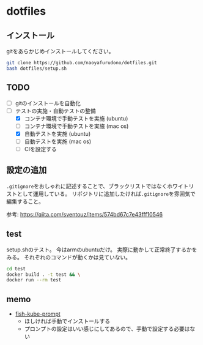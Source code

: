# dotfiles

## インストール

gitをあらかじめインストールしてください。

```sh
git clone https://github.com/naoyafurudono/dotfiles.git
bash dotfiles/setup.sh
```

## TODO

- [ ] gitのインストールを自動化
- [ ] テストの実施・自動テストの整備
  - [x] コンテナ環境で手動テストを実施 (ubuntu)
  - [ ] コンテナ環境で手動テストを実施 (mac os)
  - [x] 自動テストを実施 (ubuntu)
  - [ ] 自動テストを実施 (mac os)
  - [ ] CIを設定する

## 設定の追加

`.gitignore`をおしゃれに記述することで、ブラックリストではなくホワイトリストとして運用している。
リポジトリに追加したければ`.gitignore`を雰囲気で編集すること。

参考: <https://qiita.com/sventouz/items/574bd67c7e43fff10546>

## test

setup.shのテスト。
今はarmのubuntuだけ。
実際に動かして正常終了するかをみる。
それぞれのコマンドが動くかは見ていない。

```sh
cd test
docker build . -t test && \
docker run --rm test
```

## memo

- [fish-kube-prompt](https://github.com/aluxian/fish-kube-prompt)
  - ほしければ手動でインストールする
  - プロンプトの設定はいい感じにしてあるので、手動で設定する必要はない

